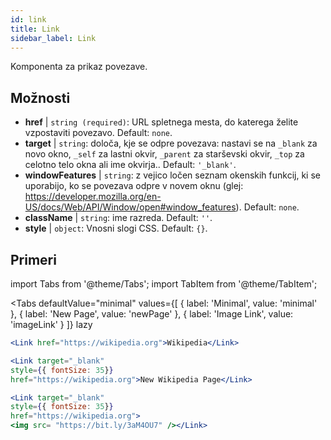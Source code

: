 ```yaml
---
id: link
title: Link
sidebar_label: Link
---
```


Komponenta za prikaz povezave.

## Možnosti

* __href__ | `string (required)`: URL spletnega mesta, do katerega želite vzpostaviti povezavo. Default: `none`.
* __target__ | `string`: določa, kje se odpre povezava: nastavi se na `_blank` za novo okno, `_self` za lastni okvir, `_parent` za starševski okvir, `_top` za celotno telo okna ali ime okvirja.. Default: `'_blank'`.
* __windowFeatures__ | `string`: z vejico ločen seznam okenskih funkcij, ki se uporabijo, ko se povezava odpre v novem oknu (glej: https://developer.mozilla.org/en-US/docs/Web/API/Window/open#window_features). Default: `none`.
* __className__ | `string`: ime razreda. Default: `''`.
* __style__ | `object`: Vnosni slogi CSS. Default: `{}`.


## Primeri

import Tabs from '@theme/Tabs';
import TabItem from '@theme/TabItem';

<Tabs
    defaultValue="minimal"
    values={[
        { label: 'Minimal', value: 'minimal' },
        { label: 'New Page', value: 'newPage' },
        { label: 'Image Link', value: 'imageLink' }
    ]}
    lazy
>
<TabItem value="minimal">

```jsx live
<Link href="https://wikipedia.org">Wikipedia</Link>
```

</TabItem>

<TabItem value="newPage">

```jsx live
<Link target="_blank" 
style={{ fontSize: 35}}
href="https://wikipedia.org">New Wikipedia Page</Link>
```
</TabItem>

<TabItem value="imageLink">

```jsx live
<Link target="_blank" 
style={{ fontSize: 35}}
href="https://wikipedia.org">
<img src= "https://bit.ly/3aM4OU7" /></Link>
```

</TabItem>

</Tabs>
